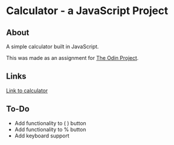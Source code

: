 # Calculator - a JavaScript Project

## About

A simple calculator built in JavaScript.

This was made as an assignment for [The Odin Project](https://www.theodinproject.com).

## Links

[Link to calculator](https://joshjyu.github.io/calculator/)

## To-Do

- Add functionality to ( ) button
- Add functionality to  % button
- Add keyboard support
